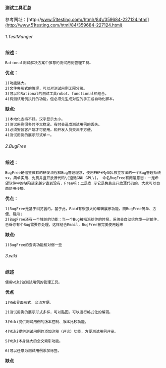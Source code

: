 #### 测试工具汇总

参考网址：[http:\/\/www.51testing.com\/html\/84\/359684-227124.html](http://www.51testing.com/html/84/359684-227124.html)

###### 1.TestManger

**综述：**

```
Rational测试解决方案中推荐的测试用例管理工具。
```

**优点：**

```
1)功能强大。
2)文件夹形式的管理，可以对测试用例无限分级。
3)可以和Rational的测试工具robot、functional相结合。
4)有测试用例执行的功能，但必须先生成对应的手工或自动化脚本。
```

**缺点:**

```
1)本地化支持不好。汉字显示太小。
2)测试用例很多时不太稳定。有时会造成测试用例的丢失。
3)必须安装客户端才可使用。和开发人员交流不方便。
4)测试用例的展示形式单一。
```

###### 2.BugFree

**综述：**

```
BugFree是借鉴微软的研发流程和Bug管理理念，使用PHP+MySQL独立写出的一个Bug管理系统xx。简单实用、免费并且开放源代码\(遵循GNU GPL\)。 命名BugFree有两层意思：一是希望软件中的缺陷越来越少直到没有，Free嘛；二是表 示它是免费且开放源代码的，大家可以自由使用传播。
```

**优点：**

```
1)BugFree是基于浏览器的。基于此，Raid有很强大的编辑展示功能，而BugFree简单、方便、易用；
2)BugFree还有一个独创的功能：当一个Bug被指派给你的时候，系统会自动给你发一封邮件，告诉你有个Bug需要你处理，这样结合Email，BugFree被完美使用起来
```

**缺点:**

```
1)BugFree的查询功能相对弱一些
```

###### 3.wiki

**综述**

```
使用wiki做测试用例的管理工具。
```
**优点**
```
1)Web界面形式，交流方便。
2)测试用例的展示形式多样，可以贴图。可以进行格式化的编辑。
3)Wiki提供测试用例的版本控制、版本比较功能。
4)Wiki提供测试用例的添加注释（评论）功能，方便测试用例评审。
5)Wiki本身强大的全文索引功能。
6)可以任意为测试用例添加标签。
```

**缺点**
```

```